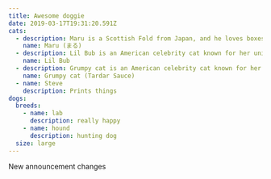```yaml
---
title: Awesome doggie
date: 2019-03-17T19:31:20.591Z
cats:
  - description: Maru is a Scottish Fold from Japan, and he loves boxes.
    name: Maru (まる)
  - description: Lil Bub is an American celebrity cat known for her unique appearance.
    name: Lil Bub
  - description: Grumpy cat is an American celebrity cat known for her grumpy appearance.
    name: Grumpy cat (Tardar Sauce)
  - name: Steve
    description: Prints things
dogs:
  breeds:
    - name: lab
      description: really happy
    - name: hound
      description: hunting dog
  size: large
---
```

New announcement changes